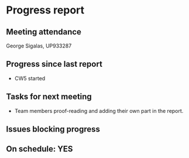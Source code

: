 # Progress report

## Meeting attendance

George Sigalas, UP933287

## Progress since last report

- CW5 started

## Tasks for next meeting

- Team members proof-reading and adding their own part in the report.
      <!--What will you do before the next?-->
      <!--Single line bullet point-->

## Issues blocking progress

## On schedule: YES

<!--Pick one-->
<!--## On schedule: YES-->
<!--## On schedule: NO-->

